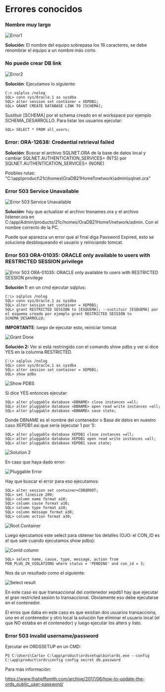 # Errores conocidos

### Nombre muy largo

![Error1](./images/error_1.png)

**Solución**: El nombre del equipo sobrepasa los 16 caracteres, se debe renombrar el equipo a un nombre más corto.

### No puede crear DB link

![Error2](./images/error_2.png)

**Solución**: Ejecutamos lo siguiente:

```
C:> sqlplus /nolog
SQL> conn sys/Oracle.1 as sysdba
SQL> alter session set container = XEPDB1;
SQL> GRANT CREATE DATABASE LINK TO [SCHEMA];
```

Sustituir [SCHEMA] por el schema creado en el workspace por ejemplo SCHEMA_DESARROLLO. Para listar los usuarios ejecutar:

```
SQL> SELECT * FROM all_users;
```

### Error: ORA-12638: Credential retrieval failed

**Solución**: Buscar el archivo SQLNET.ORA de la base de datos local y cambiar SQLNET.AUTHENTICATION_SERVICES= (NTS) por SQLNET.AUTHENTICATION_SERVICES= (NONE)

Posibles rutas: "C:\app\product\21c\homes\OraDB21Home1\network\admin\sqlnet.ora"

### Error 503 Service Unavailable

![Error 503 Service Unavailable](./images/error_503_service_unavailable.png)

**Solución**: hay que actualizar el archivo tnsnames.ora y el archivo listener.ora en C:/app/Admin/producto/21c/homes/OraDB21Home1/network/admin. Con el nombre correcto de la PC.

Puede que aparezca un error que al final diga Password Expired, esto se soluciona desbloqueando el usuario y reiniciando tomcat.

### Error 503 ORA-01035: ORACLE only available to users with RESTRICTED SESSION privilege

![Error 503 ORA-01035: ORACLE only available to users with RESTRICTED SESSION privilege](./images/error_503_ora-01035.png)

**Solución 1:** en un cmd ejecutar sqlplus:

```
C:\> sqlplus /nolog
SQL> conn sys/Oracle.1 as sysdba
SQL> alter session set container = XEPDB1;
SQL> grant RESTRICTED SESSION to [ESQUEMA]; --sustituir [ESQUEMA] por el esquema creado por ejemplo grant RESTRICTED SESSION to SCHEMA_DESARROLLO;
```

**IMPORTANTE**: luego de ejecutar esto, reiniciar tomcat

![Grant Done](./images/grant_restricted_done.png)

**Solución 2:** Ver si está restringido con el comando show pdbs y ver si dice YES en la columna RESTRICTED.

```
C:\> sqlplus /nolog
SQL> conn sys/Oracle.1 as sysdba
SQL> alter session set container = XEPDB1;
SQL> show pdbs
```

![Show PDBS](./images/show_pdbs.png)

Si dice YES entonces ejecutar:

```
SQL> alter pluggable database <DBNAME> close instances =all;
SQL> alter pluggable database <DBNAME> open read write instances =all;
SQL> alter pluggable database <DBNAME> save state;
```

Donde DBNAME es el nombre del contenedor o Base de datos en nuestro caso XEPDB1 asi que sería (ejecutar 1 por 1):

```
SQL> alter pluggable database XEPDB1 close instances =all;
SQL> alter pluggable database XEPDB1 open read write instances =all;
SQL> alter pluggable database XEPDB1 save state;

```

![Solution 2](./images/solution_2.png)

En caso que haya dado error:

![Pluggable Error](./images/pluggable_error.png)

Hay que buscar el error para eso ejecutamos:

```
SQL> alter session set container=CDB$ROOT;
SQL> set linesize 200;
SQL> column name format a10;
SQL> column cause format a10;
SQL> column type format a10;
SQL> column message format a30;
SQL> column action format a30;
```

![Root Container](./images/root_container.png)

Luego ejecutamos este select para obtener los detalles (OJO: el CON_ID es el que sale cuando ejecutamos show pdbs):

![ConId column](./images/con_id_column.png)

```
SQL> select name, cause, type, message, action from PDB_PLUG_IN_VIOLATIONS where status = 'PENDING' and con_id = 3;
```

Nos da un resultado como el siguiente:

![Select result](./images/select_result.png)

En este caso es que transaccional del contenedor xepdb1 hay que ejecutar el gran restricted sesión to transaccional. Obviamente eso debe ejecutarse en el contenedor.

El erros que daba en este caso es que existían dos usuarios transacciona, uno en el contenedor y otro local la solución fue eliminar el usuario local (el que NO estaba en el contenedor) y luego ejecutar los alters y listo.

### Error 503 invalid username/password

Ejecutar en ORDSSETUP en un CMD:
```
PS C:\Users\Carlo> C:\app\product\ordssetup\bin\ords.exe --config C:\app\product\ords\config config secret db.password
```

Para más información:

https://www.thatjeffsmith.com/archive/2017/06/how-to-update-the-ords_public_user-password/

